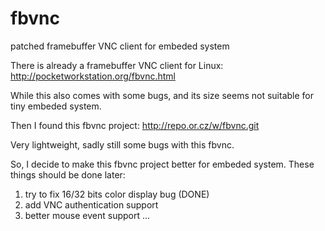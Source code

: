 fbvnc
=====

patched framebuffer VNC client for embeded system

There is already a framebuffer VNC client for Linux:
http://pocketworkstation.org/fbvnc.html

While this also comes with some bugs, and its size seems not suitable for tiny embeded system.

Then I found this fbvnc project:
http://repo.or.cz/w/fbvnc.git

Very lightweight, sadly still some bugs with this fbvnc.

So, I decide to make this fbvnc project better for embeded system.
These things should be done later:

1. try to fix 16/32 bits color display bug (DONE)
2. add VNC authentication support
3. better mouse event support
...